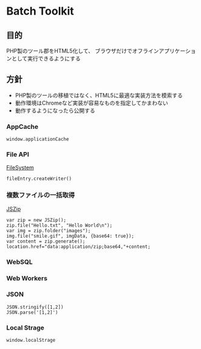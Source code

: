 # Batch Toolkit

## 目的

PHP製のツール郡をHTML5化して、
ブラウザだけでオフラインアプリケーションとして実行できるようにする


## 方針

* PHP製のツールの移植ではなく、HTML5に最適な実装方法を模索する
* 動作環境はChromeなど実装が容易なものを指定してかまわない
* 動作するようになったら公開する


### AppCache
	window.applicationCache


### File API

[FileSystem](http://jsdo.it/kurukurupapa/kOKf)

	fileEntry.createWriter()


### 複数ファイルの一括取得

[JSZip](http://stuartk.com/jszip/)

	var zip = new JSZip();
	zip.file("Hello.txt", "Hello World\n");
	var img = zip.folder("images");
	img.file("smile.gif", imgData, {base64: true});
	var content = zip.generate();
	location.href="data:application/zip;base64,"+content;


### WebSQL


### Web Workers


### JSON

	JSON.stringify([1,2])
	JSON.parse('[1,2]')


### Local Strage

	window.localStrage
